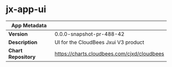 # jx-app-ui

|App Metadata||
|---|---|
| **Version** | 0.0.0-snapshot-pr-488-42 |
| **Description** | UI for the CloudBees Jxui V3 product |
| **Chart Repository** | https://charts.cloudbees.com/cjxd/cloudbees |
